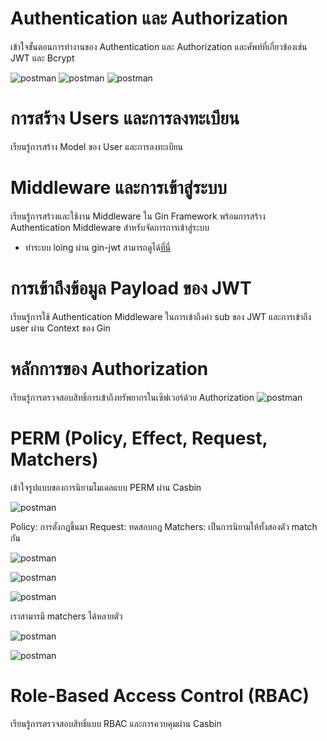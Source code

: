 # Authentication และ Authorization
เข้าใจขั้นตอนการทำงานของ Authentication และ Authorization และศัพท์ที่เกี่ยวข้องเช่น JWT และ Bcrypt

![postman](/RestfulAPI_with_go/course-go/images/Auth.png)
![postman](/RestfulAPI_with_go/course-go/images/SingUp.png)
![postman](/RestfulAPI_with_go/course-go/images/SingIn.png)

# การสร้าง Users และการลงทะเบียน
เรียนรู้การสร้าง Model ของ User และการลงทะเบียน

# Middleware และการเข้าสู่ระบบ
เรียนรู้การสร้างและใช้งาน Middleware ใน Gin Framework พร้อมการสร้าง Authentication Middleware สำหรับจัดการการเข้าสู่ระบบ
- ทำระบบ loing ผ่าน gin-jwt สามารถดูได้[ที่นี่](https://github.com/appleboy/gin-jwt)

# การเข้าถึงข้อมูล Payload ของ JWT
เรียนรู้การใช้ Authentication Middleware ในการเข้าถึงค่า sub ของ JWT และการเข้าถึง user ผ่าน Context ของ Gin

# หลักการของ Authorization
เรียนรู้การตรวจสอบสิทธิ์การเข้าถึงทรัพยากรในเซิฟเวอร์ด้วย Authorization
![postman](/RestfulAPI_with_go/course-go/images/Author.png)

# PERM (Policy, Effect, Request, Matchers)
เข้าใจรูปแบบของการนิยามโมเดลแบบ PERM ผ่าน Casbin

![postman](/RestfulAPI_with_go/course-go/images/PERM.png)

Policy: การตั้งกฎขึ้นมา
Request: ทดสอบกฎ
Matchers: เป็นการนิยามให้ทั้งสองตัว match กัน

![postman](/RestfulAPI_with_go/course-go/images/PERM2.png)

![postman](/RestfulAPI_with_go/course-go/images/PERM3.png)

![postman](/RestfulAPI_with_go/course-go/images/Matchers.png)

เราสามารมี matchers ได้หลายตัว

![postman](/RestfulAPI_with_go/course-go/images/PERM4.png)

![postman](/RestfulAPI_with_go/course-go/images/PERM5.png)

# Role-Based Access Control (RBAC)
เรียนรู้การตรวจสอบสิทธิ์แบบ RBAC และการควบคุมผ่าน Casbin